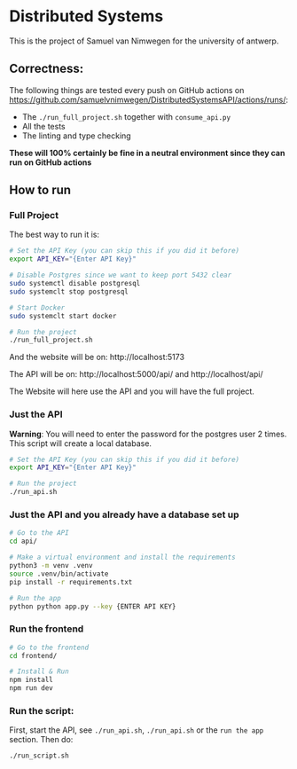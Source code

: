 # Distributed Systems

This is the project of Samuel van Nimwegen for the university of antwerp.
## Correctness:
The following things are tested every push on GitHub actions on https://github.com/samuelvnimwegen/DistributedSystemsAPI/actions/runs/:
- The `./run_full_project.sh` together with `consume_api.py`
- All the tests
- The linting and type checking

**These will 100% certainly be fine in a neutral environment since they can run on GitHub actions**

## How to run
### Full Project
The best way to run it is:
```bash
# Set the API Key (you can skip this if you did it before)
export API_KEY="{Enter API Key}"

# Disable Postgres since we want to keep port 5432 clear
sudo systemctl disable postgresql
sudo systemclt stop postgresql

# Start Docker
sudo systemclt start docker

# Run the project
./run_full_project.sh
```
And the website will be on:
http://localhost:5173

The API will be on: http://localhost:5000/api/ and http://localhost/api/

The Website will here use the API and you will have the full project.

### Just the API
**Warning**: You will need to enter the password for the postgres user 2 times. 
This script will create a local database.
```bash
# Set the API Key (you can skip this if you did it before)
export API_KEY="{Enter API Key}"

# Run the project
./run_api.sh
```

### Just the API and you already have a database set up
```bash
# Go to the API
cd api/

# Make a virtual environment and install the requirements
python3 -m venv .venv
source .venv/bin/activate
pip install -r requirements.txt

# Run the app
python python app.py --key {ENTER API KEY}
```

### Run the frontend
```bash
# Go to the frontend
cd frontend/

# Install & Run
npm install
npm run dev
```

### Run the script:
First, start the API, see `./run_api.sh`, `./run_api.sh` or the `run the app` section. Then do:
```bash
./run_script.sh
```



